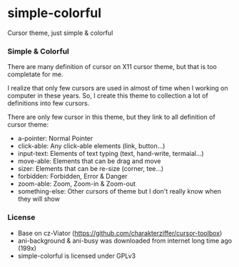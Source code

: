 # simple-colorful
Cursor theme, just simple & colorful

### Simple & Colorful

There are many definition of cursor on X11 cursor theme, but that is too completate for me.

I realize that only few cursors are used in almost of time when I working on computer in these years.
So, I create this theme to collection a lot of definitions into few cursors.

There are only few cursor in this theme, but they link to all definition of cursor theme:
 * a-pointer: Normal Pointer
 * click-able: Any click-able elements (link, button...)
 * input-text: Elements of text typing (text, hand-write, termaial...)
 * move-able: Elements that can be drag and move
 * sizer: Elements that can be re-size (corner, tee...)
 * forbidden: Forbidden, Error & Danger
 * zoom-able: Zoom, Zoom-in & Zoom-out
 * something-else: Other cursors of theme but I don't really know when they will show

### License
 * Base on cz-Viator (https://github.com/charakterziffer/cursor-toolbox)
 * ani-background & ani-busy was downloaded from internet long time ago (199x)
 * simple-colorful is licensed under GPLv3


